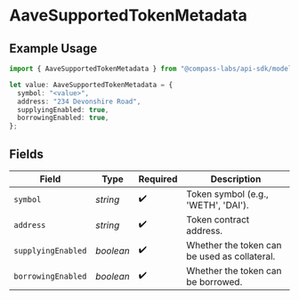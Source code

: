 # AaveSupportedTokenMetadata

## Example Usage

```typescript
import { AaveSupportedTokenMetadata } from "@compass-labs/api-sdk/models/components";

let value: AaveSupportedTokenMetadata = {
  symbol: "<value>",
  address: "234 Devonshire Road",
  supplyingEnabled: true,
  borrowingEnabled: true,
};
```

## Fields

| Field                                        | Type                                         | Required                                     | Description                                  |
| -------------------------------------------- | -------------------------------------------- | -------------------------------------------- | -------------------------------------------- |
| `symbol`                                     | *string*                                     | :heavy_check_mark:                           | Token symbol (e.g., 'WETH', 'DAI').          |
| `address`                                    | *string*                                     | :heavy_check_mark:                           | Token contract address.                      |
| `supplyingEnabled`                           | *boolean*                                    | :heavy_check_mark:                           | Whether the token can be used as collateral. |
| `borrowingEnabled`                           | *boolean*                                    | :heavy_check_mark:                           | Whether the token can be borrowed.           |
